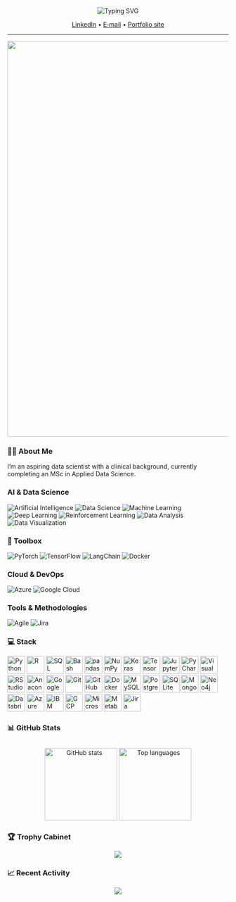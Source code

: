<!--  animated headline  -->
<p align="center">
 <img src="https://readme-typing-svg.demolab.com?font=Fira+Code&duration=3000&pause=700&color=36BCF7&center=true&vCenter=true&width=900&lines=Hi%2C+I'm+Andri+Gerber;Data+Scientist+%7C+Generative+AI;building+data+products" alt="Typing SVG">
</p>

<p align="center">
  <a href="https://www.linkedin.com/in/andri-gerber-348816214/">LinkedIn</a> •
  <a href="mailto:andri.gerber@gmx.ch">E‑mail</a> •
  <a href="https://andrigerber.dev/">Portfolio site</a>
</p>

---

<img src="https://user-images.githubusercontent.com/74038190/213910845-af37a709-8995-40d6-be59-724526e3c3d7.gif" width="900">

### 👨‍💻 About Me 
I’m an aspiring data scientist with a clinical background, currently completing an MSc in Applied Data Science.

### AI & Data Science
![Artificial Intelligence](https://img.shields.io/badge/-Artificial%20Intelligence-0078D7?style=flat-square&logo=ai&logoColor=white)
![Data Science](https://img.shields.io/badge/-Data%20Science-38B2AC?style=flat-square&logo=datascience&logoColor=white)
![Machine Learning](https://img.shields.io/badge/-Machine%20Learning-FF6F00?style=flat-square&logo=tensorflow&logoColor=white)
![Deep Learning](https://img.shields.io/badge/-Deep%20Learning-FF6F00?style=flat-square&logo=pytorch&logoColor=white)
![Reinforcement Learning](https://img.shields.io/badge/-Reinforcement%20Learning-9cf?style=flat-square&logo=python&logoColor=black)
![Data Analysis](https://img.shields.io/badge/-Data%20Analysis-4479A1?style=flat-square&logo=matplotlib&logoColor=white)
![Data Visualization](https://img.shields.io/badge/-Data%20Visualization-FF6384?style=flat-square&logo=chartdotjs&logoColor=white)

### 🧰 Toolbox
![PyTorch](https://img.shields.io/badge/-PyTorch-%23EE4C2C?logo=pytorch&logoColor=white)
![TensorFlow](https://img.shields.io/badge/-TensorFlow-%23FF6F00?logo=tensorflow&logoColor=white)
![LangChain](https://img.shields.io/badge/-LangChain-%2300A000?logo=openai&logoColor=white)
![Docker](https://img.shields.io/badge/-Docker-%230db7ed?logo=docker&logoColor=white)

### Cloud & DevOps
![Azure](https://img.shields.io/badge/Azure-%230072C6.svg?style=flat-square&logo=azure-devops&logoColor=white)
![Google Cloud](https://img.shields.io/badge/-Google%20Cloud-4285F4?style=flat-square&logo=googlecloud&logoColor=white)

### Tools & Methodologies
![Agile](https://img.shields.io/badge/-Agile-47A248?style=flat-square&logo=agile&logoColor=white)
![Jira](https://img.shields.io/badge/-Jira-0052CC?style=flat-square&logo=jira&logoColor=white)

### 💻 Stack

<div align="left">
  <img src="https://cdn.jsdelivr.net/gh/devicons/devicon/icons/python/python-original.svg" height="40" alt="Python" />
  <img src="https://cdn.jsdelivr.net/gh/devicons/devicon/icons/r/r-original.svg" height="40" alt="R" />
  <img src="https://cdn.jsdelivr.net/gh/devicons/devicon/icons/mysql/mysql-original.svg" height="40" alt="SQL" />
  <img src="https://cdn.jsdelivr.net/gh/devicons/devicon/icons/bash/bash-original.svg" height="40" alt="Bash" />
  <img src="https://cdn.jsdelivr.net/npm/simple-icons@latest/icons/pandas.svg" height="40" alt="pandas" />
  <img src="https://cdn.jsdelivr.net/gh/devicons/devicon/icons/numpy/numpy-original.svg" height="40" alt="NumPy" />
  <img src="https://cdn.jsdelivr.net/gh/devicons/devicon/icons/keras/keras-original.svg" height="40" alt="Keras" />
  <img src="https://cdn.jsdelivr.net/gh/devicons/devicon/icons/tensorflow/tensorflow-original.svg" height="40" alt="TensorFlow" />
  <img src="https://cdn.jsdelivr.net/npm/simple-icons@latest/icons/jupyter.svg" height="40" alt="Jupyter Notebooks" />
  <img src="https://cdn.jsdelivr.net/npm/simple-icons@latest/icons/pycharm.svg" height="40" alt="PyCharm" />
  <img src="https://cdn.jsdelivr.net/npm/simple-icons@latest/icons/visualstudiocode.svg" height="40" alt="Visual Studio Code" />
  <img src="https://cdn.jsdelivr.net/npm/simple-icons@latest/icons/rstudio.svg" height="40" alt="RStudio" />
  <img src="https://cdn.jsdelivr.net/npm/simple-icons@latest/icons/anaconda.svg" height="40" alt="Anaconda" />
  <img src="https://cdn.jsdelivr.net/npm/simple-icons@latest/icons/googlecolab.svg" height="40" alt="Google Colab" />
  <img src="https://cdn.jsdelivr.net/gh/devicons/devicon/icons/git/git-original.svg" height="40" alt="Git" />
  <img src="https://cdn.jsdelivr.net/npm/simple-icons@latest/icons/github.svg" height="40" alt="GitHub" />
  <img src="https://cdn.jsdelivr.net/gh/devicons/devicon/icons/docker/docker-original.svg" height="40" alt="Docker" />
  <img src="https://cdn.jsdelivr.net/gh/devicons/devicon/icons/mysql/mysql-original.svg" height="40" alt="MySQL" />
  <img src="https://cdn.jsdelivr.net/gh/devicons/devicon/icons/postgresql/postgresql-original.svg" height="40" alt="PostgreSQL" />
  <img src="https://cdn.jsdelivr.net/gh/devicons/devicon/icons/sqlite/sqlite-original.svg" height="40" alt="SQLite" />
  <img src="https://cdn.jsdelivr.net/gh/devicons/devicon/icons/mongodb/mongodb-original.svg" height="40" alt="MongoDB" />
  <img src="https://cdn.jsdelivr.net/gh/devicons/devicon/icons/neo4j/neo4j-original.svg" height="40" alt="Neo4j" />
  <img src="https://cdn.jsdelivr.net/npm/simple-icons@latest/icons/databricks.svg" height="40" alt="Databricks" />
  <img src="https://cdn.jsdelivr.net/gh/devicons/devicon/icons/azure/azure-original.svg" height="40" alt="Azure" />
  <img src="https://cdn.jsdelivr.net/npm/simple-icons@latest/icons/ibmcloud.svg" height="40" alt="IBM Cloud" />
  <img src="https://cdn.jsdelivr.net/gh/devicons/devicon/icons/googlecloud/googlecloud-original.svg" height="40" alt="GCP" />
  <img src="https://cdn.jsdelivr.net/npm/simple-icons@latest/icons/microsoftexcel.svg" height="40" alt="Microsoft Excel" />
  <img src="https://cdn.jsdelivr.net/npm/simple-icons@latest/icons/metabase.svg" height="40" alt="Metabase" />
  <img src="https://cdn.jsdelivr.net/npm/simple-icons@latest/icons/jira.svg" height="40" alt="Jira" />
</div>

### 📊 GitHub Stats   
<img src="https://komarev.com/ghpvc/?username=andrigerber&style=for-the-badge&color=blue" alt=""/>
<p align="center">
  <img src="https://github-readme-stats.vercel.app/api?username=andrigerber&show_icons=true&theme=tokyonight&include_all_commits=true&cache_seconds=86400" height="165" alt="GitHub stats"/>
  <img src="https://github-readme-stats.vercel.app/api/top-langs/?username=andrigerber&layout=compact&theme=tokyonight&cache_seconds=86400" height="165" alt="Top languages"/>
</p>

### 🏆 Trophy Cabinet
<p align="center">
  <img src="https://github-profile-trophy.vercel.app/?username=andrigerber&theme=gruvbox&row=1&column=7">
</p>



### 📈 Recent Activity
<p align="center">
  <img src="https://github-readme-activity-graph.vercel.app/graph?username=andrigerber&theme=github">
</p>
